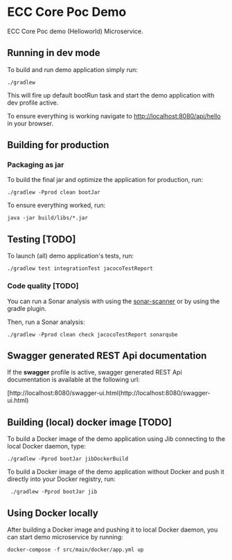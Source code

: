 # ECC Core Poc Demo 

ECC Core Poc demo (Helloworld) Microservice.

## Running in dev mode

To build and run demo application simply run:

    ./gradlew

This will fire up default bootRun task and start the demo application with dev profile active.

To ensure everything is working navigate to [http://localhost:8080/api/hello](http://localhost:8080/api/hello) in your browser.

## Building for production

### Packaging as jar

To build the final jar and optimize the application for production, run:

    ./gradlew -Pprod clean bootJar

To ensure everything worked, run:

    java -jar build/libs/*.jar

## Testing [TODO]

To launch (all) demo application's tests, run:

    ./gradlew test integrationTest jacocoTestReport

### Code quality [TODO]

You can run a Sonar analysis with using the [sonar-scanner](https://docs.sonarqube.org/display/SCAN/Analyzing+with+SonarQube+Scanner) or by using the gradle plugin.

Then, run a Sonar analysis:

```
./gradlew -Pprod clean check jacocoTestReport sonarqube
```

## Swagger generated REST Api documentation
If the **swagger** profile is active, swagger generated REST Api documentation is available at the following url:

[http://localhost:8080/swagger-ui.html(http://localhost:8080/swagger-ui.html)

## Building (local) docker image [TODO]

To build a Docker image of the demo application using Jib connecting to the local Docker daemon, type:

```
./gradlew -Pprod bootJar jibDockerBuild
```

To build a Docker image of the demo application without Docker and push it directly into your Docker registry, run:
```
 ./gradlew -Pprod bootJar jib
```

## Using Docker locally

After building a Docker image and pushing it to local Docker daemon, you can start demo microservice by running:

```
docker-compose -f src/main/docker/app.yml up
```
